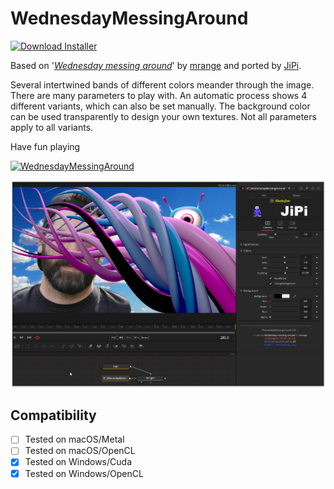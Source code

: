 # WednesdayMessingAround
[![Download Installer](https://img.shields.io/static/v1?label=Download&message=WednesdayMessingAround-Installer.lua&color=blue)](https://github.com/nmbr73/Shadertoys/releases/download/V1.1/WednesdayMessingAround-Installer.lua "Installer")

Based on '_[Wednesday messing around](https://www.shadertoy.com/view/NtcyDn)_' by [mrange](https://www.shadertoy.com/user/mrange) and ported by [JiPi](../../Site/Profiles/JiPi.md).

Several intertwined bands of different colors meander through the image. There are many parameters to play with. An automatic process shows 4 different variants, which can also be set manually. The background color can be used transparently to design your own textures. Not all parameters apply to all variants.

Have fun playing

[![WednesdayMessingAround](https://user-images.githubusercontent.com/78935215/199586416-e9cbca39-9d1c-41d2-be33-695a25e075f3.gif)](WednesdayMessingAround.fuse)

[![Thumbnail](WednesdayMessingAround.png)](https://www.shadertoy.com/view/NtcyDn "View on Shadertoy.com")


## Compatibility
- [ ] Tested on macOS/Metal
- [ ] Tested on macOS/OpenCL
- [X] Tested on Windows/Cuda
- [X] Tested on Windows/OpenCL

